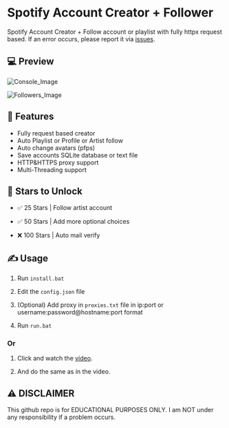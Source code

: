 # Spotify Account Creator + Follower 
 Spotify Account Creator + Follow account or playlist with fully httpx request based. If an error occurs, please report it via [issues](https://github.com/seadhy/Spotify-Account-Creator/issues/new).

## 💻 Preview

![Console_Image](https://user-images.githubusercontent.com/82868382/206721924-4ab84558-dabb-48a2-a205-e2e70cf0474b.png)

![Followers_Image](https://user-images.githubusercontent.com/82868382/202025646-c3118ac8-1126-4045-8493-bcb0150f0a74.png)

## 👾 Features
- Fully request based creator
- Auto Playlist or Profile or Artist follow
- Auto change avatars (pfps)
- Save accounts SQLite database or text file
- HTTP&HTTPS proxy support
- Multi-Threading support

## 🌟 Stars to Unlock

- ✅ 25 Stars | Follow artist account

- ✅ 50 Stars | Add more optional choices

- ❌ 100 Stars | Auto mail verify 

## ✍️ Usage
1. Run `install.bat`

2. Edit the `config.json` file

3. (Optional) Add proxy in `proxies.txt` file in ip:port or username:password@hostname:port format 

4. Run `run.bat`

  ### Or
  
 1. Click and watch the [video](https://streamable.com/kazajm). 
 
 2. And do the same as in the video.

## ⚠️ DISCLAIMER
This github repo is for EDUCATIONAL PURPOSES ONLY. I am NOT under any responsibility if a problem occurs.
